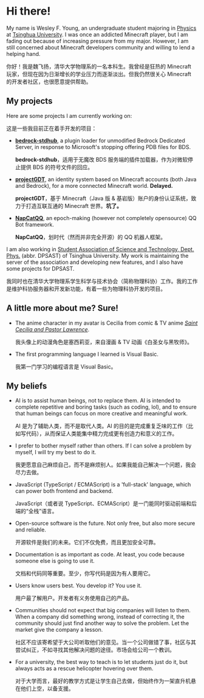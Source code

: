 # Hi there!

My name is Wesley F. Young, an undergraduate student majoring in [Physics](https://www.phys.tsinghua.edu.cn/) at [Tsinghua University](https://www.tsinghua.edu.cn/). I was once an addicted Minecraft player, but I am fading out because of increasing pressure from my major. However, I am still concerned about Minecraft developers community and willing to lend a helping hand.

你好！我是魏飞扬，清华大学物理系的一名本科生。我曾经是狂热的 Minecraft 玩家，但现在因为日渐增长的学业压力而逐渐淡出。但我仍然很关心 Minecraft 的开发者社区，也很愿意提供帮助。

## My projects

Here are some projects I am currently working on:

这是一些我目前正在着手开发的项目：

- [**bedrock-stdhub**](https://github.com/bedrock-stdhub), a plugin loader for unmodified Bedrock Dedicated Server, in response to Microsoft's stopping offering PDB files for BDS.

  **bedrock-stdhub**，适用于无魔改 BDS 服务端的插件加载器，作为对微软停止提供 BDS 的符号文件的回应。

- [**projectGDT**](https://github.com/projectGDT), an identity system based on Minecraft accounts (both Java and Bedrock), for a more connected Minecraft world. **Delayed.**

  **projectGDT**，基于 Minecraft（Java 版 & 基岩版）账户的身份认证系统，致力于打造互联互通的 Minecraft 世界。**坑了。**

- [**NapCatQQ**](https://github.com/NapNeko/NapCatQQ), an epoch-making (however not completely opensource) QQ Bot framework.

  **NapCatQQ**，划时代（然而并非完全开源）的 QQ 机器人框架。

I am also working in [Student Association of Science and Technology, Dept. Phys.](https://github.com/dpsast) (abbr. DPSAST) of Tsinghua University. My work is maintaining the server of the association and developing new features, and I also have some projects for DPSAST.

我同时也在清华大学物理系学生科学与技术协会（简称物理科协）工作。我的工作是维护科协服务器和开发新功能，有着一些为物理科协开发的项目。

## A little more about me? Sure!

- The anime character in my avatar is Cecilia from comic & TV anime [_Saint Cecilia and Pastor Lawrence_](https://shiroseijyo-anime.com/).

  我头像上的动漫角色是塞西莉亚，来自漫画 & TV 动画《白圣女与黑牧师》。

- The first programming language I learned is Visual Basic. 

  我第一门学习的编程语言是 Visual Basic。

## My beliefs

- AI is to assist human beings, not to replace them. AI is intended to complete repetitive and boring tasks (such as coding, lol), and to ensure that human beings can focus on more creative and meaningful work.

  AI 是为了辅助人类，而不是取代人类。AI 的目的是完成重复乏味的工作（比如写代码），从而保证人类能集中精力完成更有创造力和意义的工作。

- I prefer to bother myself rather than others. If I can solve a problem by myself, I will try my best to do it.

  我更愿意自己麻烦自己，而不是麻烦别人。如果我能自己解决一个问题，我会尽力去做。

- JavaScript (TypeScript / ECMAScript) is a 'full-stack' language, which can power both frontend and backend.

  JavaScript（或者说 TypeScript、ECMAScript）是一门能同时驱动前端和后端的“全栈”语言。

- Open-source software is the future. Not only free, but also more secure and reliable.

  开源软件是我们的未来。它们不仅免费，而且更加安全可靠。

- Documentation is as important as code. At least, you code because someone else is going to use it.

  文档和代码同等重要。至少，你写代码是因为有人要用它。

- Users know users best. You develop it? You use it.

  用户最了解用户。开发者有义务使用自己的产品。

- Communities should not expect that big companies will listen to them. When a company did something wrong, instead of correcting it, the community should just find another way to solve the problem. Let the market give the company a lesson.

  社区不应该寄希望于大公司听取他们的意见。当一个公司做错了事，社区与其尝试纠正，不如寻找其他解决问题的途径。市场会给公司一个教训。

- For a university, the best way to teach is to let students just do it, but always acts as a rescue helicopter hovering over them.

  对于大学而言，最好的教学方式是让学生自己去做，但始终作为一架直升机悬在他们上空，以备支援。